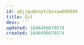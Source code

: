 ```yaml
---
id: q6jjgu0enytcbvxaw60b88k
title: Git
desc: ''
updated: 1646496670574
created: 1646496670574
---
```



